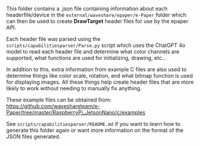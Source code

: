 This folder contains a .json file containing information about each headerfile/device in the
`external/waveshare/epaper/e-Paper` folder which can then be used to create **DrawTarget** header files for use by the epaper
API.

Each header file was parsed using the `scripts/capabilitiesparser/Parse.py` script which uses the ChatGPT 4o model to read
each header file and determine what color channels are supported, what functions are used for initializing, drawing, etc...

In addition to this, extra information from example C files are also used to determine things like color scale, rotation, and
what bitmap function is used for displaying images. All these things help create header files that are more likely to work
without needing to manually fix anything.

These example files can be obtained from:
https://github.com/waveshareteam/e-Paper/tree/master/RaspberryPi_JetsonNano/c/examples

See `scripts/capabilitiesparser/README.md` if you want to learn how to generate this folder again or want more information on
the format of the JSON files generated.
